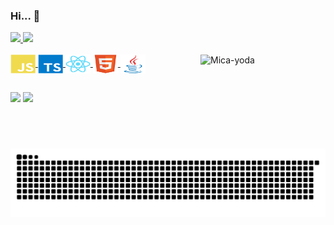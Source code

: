 ### Hi... 👋

<div>
  <a href="https://github.com/micaelaandrade">
  <img height="160em" src="https://github-readme-stats.vercel.app/api?username=micaelaandrade&show_icons=true&theme=dracula&include_all_commits=true&count_private=true"/>
  <img height="160em" src="https://github-readme-stats.vercel.app/api/top-langs/?username=micaelaandrade&layout=compact&langs_count=16&theme=dracula"/>
</div>
<div style="display: inline_block"><br>
  <img align="center" alt="Mica-Js" height="30" width="40" src="https://raw.githubusercontent.com/devicons/devicon/master/icons/javascript/javascript-plain.svg">
  <img align="center" alt="Mica-Ts" height="30" width="40" src="https://raw.githubusercontent.com/devicons/devicon/master/icons/typescript/typescript-plain.svg">
  <img align="center" alt="Mica-React" height="30" width="40" src="https://raw.githubusercontent.com/devicons/devicon/master/icons/react/react-original.svg">
  <img align="center" alt="Mica-HTML" height="30" width="40" src="https://raw.githubusercontent.com/devicons/devicon/master/icons/html5/html5-original.svg">
  <img align="center" alt="Mica-Java" height="30" width="40" src="https://raw.githubusercontent.com/devicons/devicon/master/icons/java/java-original.svg">
  <img align="right" alt="Mica-yoda" height="150" width="200" src="https://media.giphy.com/media/Wn74RUT0vjnoU98Hnt/giphy.gif">
</div>

  ##
 
<div> 
  
  <a href = "mailto:micaela.andrade@outlook.com.com"><img src="https://img.shields.io/badge/-outlook-%23333?style=for-the-badge&logo=outlook&logoColor=white" target="_blank"></a>
  <a href="https://www.linkedin.com/in/micaela-andrade/" target="_blank"><img src="https://img.shields.io/badge/-LinkedIn-%230077B5?style=for-the-badge&logo=linkedin&logoColor=white" target="_blank"></a> 
 
  ![Snake animation](https://github.com/micaelaandrade/micaelaandrade/blob/output/github-contribution-grid-snake.svg)
 
</div>
